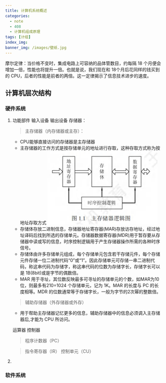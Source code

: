 ```yaml
---
title: 计算机系统概述
categories:
  - note
  - 408
  - 计算机组成原理
tags: [计组]
index_img:
banner_img: /images/壁纸.jpg
---
```


摩尔定律：当价格不变时，集成电路上可容纳的品体管数目，约每隔 18 个月便会增加一倍，性能也将提升一倍。也就是说，我们现在和 18个月后花同样的钱买到的 CPU，后者的性能是前者的两倍。这一定律揭示了信息技术进步的速度。

## 计算机层次结构

### 硬件系统

1. 功能部件
   输入设备
   输出设备
   存储器：
   > 主存储器（内存储器或主存）：
   - CPU能够直接访问的存储器是主存储器
   - 主存储器的工作方式是按存储单元的地址进行存取，这种存取方式称为按地址存取方式
   ![主存储逻辑](<../images/计算机系统概述/1.1 主存储逻辑图.png>)
   - 存储体存放二进制信息，存储器地址寄存器(MAR)存放访存地址，经过地址译码后找到所选的存储单元。存储器数据寄存器(MDR)用于暂存要从存储器中读或写的信息，时序控制逻辑用于产生存储器操作所需的各种时序信号。
   - 存储体由许多存储单元组成，每个存储单元包含若干存储元件，每个存储元件存储一位二进制代码“0”或“1”。因此存储单元可存储一串二进制代码，称这串代码为存储字，称这串代码的位数为存储字长，存储字长可以是 1B(8bit)或是字节的偶数倍。
   - MAR 用于寻址，其位数反映最多可寻址的存储单元的个数，如MAR为10 位，则最多有210=1024 个存储单元，记为 1K。MAR 的长度与 PC 的长度相等。MDR 的位数通常等于存储字长，一般为字节的2次幂的整数倍。
   > 辅助存储器（外存储器或外存）
   - 用于帮助主存储器记忆更多的信息，辅助存储器中的信息必须调入主存储器后,才能为 CPU 所访问。
  
   运算器
   控制器
   >程序计数器（PC）
   
   >指令寄存器（IR）
   >控制单元（CU）

2. 

### 软件系统
